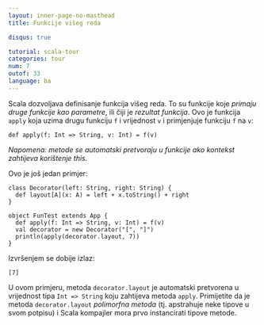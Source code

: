 ```yaml
---
layout: inner-page-no-masthead
title: Funkcije višeg reda

disqus: true

tutorial: scala-tour
categories: tour
num: 7
outof: 33
language: ba
---
```


Scala dozvoljava definisanje funkcija višeg reda.
To su funkcije koje _primaju druge funkcije kao parametre_, ili čiji je _rezultat funkcija_.
Ovo je funkcija `apply` koja uzima drugu funkciju `f` i vrijednost `v` i primjenjuje funkciju `f` na `v`:

    def apply(f: Int => String, v: Int) = f(v)

_Napomena: metode se automatski pretvoraju u funkcije ako kontekst zahtijeva korištenje this._

Ovo je još jedan primjer:
 
    class Decorator(left: String, right: String) {
      def layout[A](x: A) = left + x.toString() + right
    }
    
    object FunTest extends App {
      def apply(f: Int => String, v: Int) = f(v)
      val decorator = new Decorator("[", "]")
      println(apply(decorator.layout, 7))
    }
 
Izvršenjem se dobije izlaz:

    [7]

U ovom primjeru, metoda `decorator.layout` je automatski pretvorena u vrijednost tipa `Int => String` koju zahtijeva metoda `apply`.
Primijetite da je metoda `decorator.layout` _polimorfna metoda_ (tj. apstrahuje neke tipove u svom potpisu)
i Scala kompajler mora prvo instancirati tipove metode.
